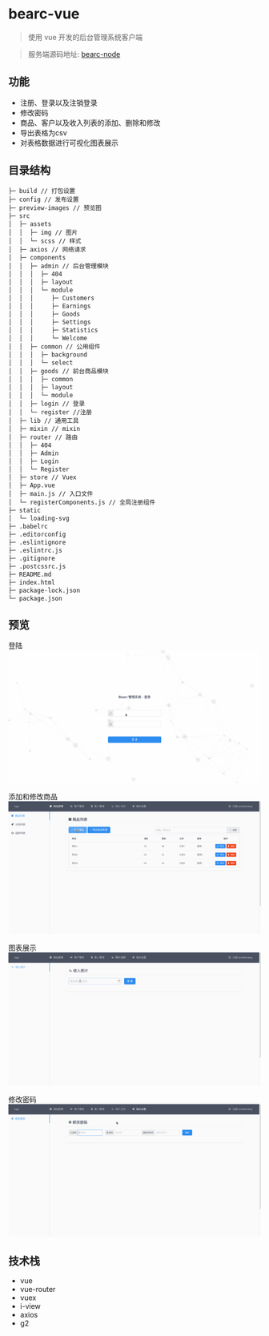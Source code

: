 # bearc-vue

> 使用 vue 开发的后台管理系统客户端

> 服务端源码地址: [bearc-node](https://github.com/sunhaoxiang/bearc-node)

## 功能

- 注册、登录以及注销登录
- 修改密码
- 商品、客户以及收入列表的添加、删除和修改
- 导出表格为csv
- 对表格数据进行可视化图表展示

## 目录结构

```
├─ build // 打包设置
├─ config // 发布设置
├─ preview-images // 预览图
├─ src
│  ├─ assets
│  │  ├─ img // 图片
│  │  └─ scss // 样式
│  ├─ axios // 网络请求
│  ├─ components
│  │  ├─ admin // 后台管理模块
│  │  │  ├─ 404
│  │  │  ├─ layout
│  │  │  └─ module
│  │  │     ├─ Customers
│  │  │     ├─ Earnings
│  │  │     ├─ Goods
│  │  │     ├─ Settings
│  │  │     ├─ Statistics
│  │  │     └─ Welcome
│  │  ├─ common // 公用组件
│  │  │  ├─ background
│  │  │  └─ select
│  │  ├─ goods // 前台商品模块
│  │  │  ├─ common
│  │  │  ├─ layout
│  │  │  └─ module
│  │  ├─ login // 登录
│  │  └─ register //注册
│  ├─ lib // 通用工具
│  ├─ mixin // mixin
│  ├─ router // 路由
│  │  ├─ 404
│  │  ├─ Admin
│  │  ├─ Login
│  │  └─ Register
│  ├─ store // Vuex
│  ├─ App.vue
│  ├─ main.js // 入口文件
│  └─ registerComponents.js // 全局注册组件
├─ static
│  └─ loading-svg
├─ .babelrc
├─ .editorconfig
├─ .eslintignore
├─ .eslintrc.js
├─ .gitignore
├─ .postcssrc.js
├─ README.md
├─ index.html
├─ package-lock.json
└─ package.json
```

## 预览

登陆  
![1](https://raw.githubusercontent.com/sunhaoxiang/bearc-vue/master/preview-images/1.gif)

添加和修改商品  
![2](https://raw.githubusercontent.com/sunhaoxiang/bearc-vue/master/preview-images/2.gif)

图表展示  
![3](https://raw.githubusercontent.com/sunhaoxiang/bearc-vue/master/preview-images/3.gif)

修改密码  
![4](https://raw.githubusercontent.com/sunhaoxiang/bearc-vue/master/preview-images/4.gif)

## 技术栈

- vue
- vue-router
- vuex
- i-view
- axios
- g2
